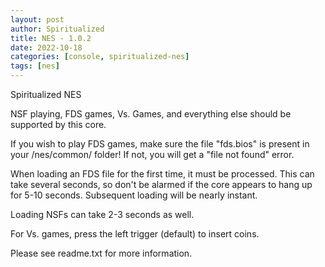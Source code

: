 ```yaml
---
layout: post
author: Spiritualized
title: NES - 1.0.2
date: 2022-10-18
categories: [console, spiritualized-nes]
tags: [nes]
---
```

Spiritualized NES

NSF playing, FDS games, Vs. Games, and everything else should be supported by this core.

If you wish to play FDS games, make sure the file "fds.bios" is present in your
/nes/common/ folder!  If not, you will get a "file not found" error. 

When loading an FDS file for the first time, it must be processed.  This can
take several seconds, so don't be alarmed if the core appears to hang up for 
5-10 seconds.  Subsequent loading will be nearly instant.

Loading NSFs can take 2-3 seconds as well.

For Vs. games, press the left trigger (default) to insert coins.

Please see readme.txt for more information.

